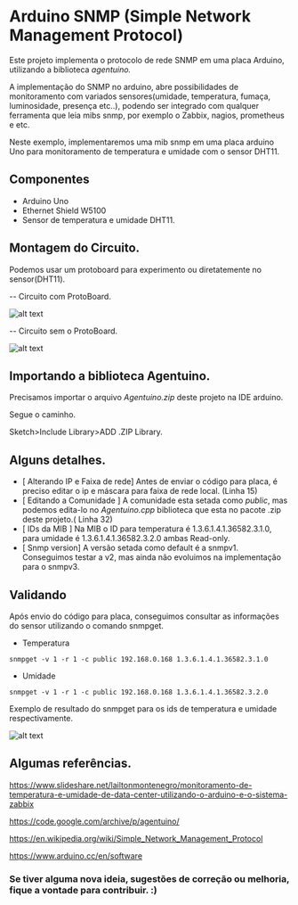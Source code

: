 # Arduino SNMP (Simple Network Management Protocol)


Este projeto implementa o protocolo de rede SNMP em uma placa Arduino, utilizando a biblioteca *agentuino.* 

A implementação do SNMP no arduino, abre possibilidades de monitoramento com variados sensores(umidade, temperatura, fumaça, luminosidade, presença etc..), podendo ser integrado com qualquer ferramenta que leia mibs snmp, por exemplo o Zabbix, nagios, prometheus e etc.   

Neste exemplo, implementaremos uma mib snmp em uma placa arduino Uno para monitoramento de temperatura e umidade com o sensor DHT11.


## Componentes


* Arduino Uno
* Ethernet Shield W5100
* Sensor de temperatura e umidade DHT11.


## Montagem do Circuito.


Podemos usar um protoboard para experimento ou diretatemente no sensor(DHT11).

-- Circuito com ProtoBoard.

![alt text](https://github.com/lailtonmontenegro/arduino-snmp/blob/main/Circuito-protoboad.jpeg)

-- Circuito sem o ProtoBoard.

![alt text](https://github.com/lailtonmontenegro/arduino-snmp/blob/main/Circuito-SemProtoboard.jpeg)


## Importando a biblioteca Agentuino.


Precisamos importar o arquivo *Agentuino.zip* deste projeto na IDE arduino. 

Segue o caminho. 

Sketch>Include Library>ADD .ZIP Library.


## Alguns detalhes.


* [ Alterando IP e Faixa de rede] Antes de enviar o código para placa, é preciso editar o ip e máscara para faixa de rede local. (Linha 15)
* [ Editando a Comunidade ] A comunidade esta setada como *public*, mas podemos edita-lo no *Agentuino.cpp* biblioteca que esta no pacote .zip deste projeto.( Linha 32)
* [ IDs da MIB ] Na MIB o ID para temperatura é 1.3.6.1.4.1.36582.3.1.0, para umidade é 1.3.6.1.4.1.36582.3.2.0 ambas Read-only.
* [ Snmp version] A versão setada como default é a snmpv1. Conseguimos testar a v2, mas ainda não evoluimos na implementação para o snmpv3.


## Validando


Após envio do código para placa, conseguimos consultar as informações do sensor utilizando o comando snmpget. 


* Temperatura

```shell
snmpget -v 1 -r 1 -c public 192.168.0.168 1.3.6.1.4.1.36582.3.1.0
```


* Umidade

```shell
snmpget -v 1 -r 1 -c public 192.168.0.168 1.3.6.1.4.1.36582.3.2.0
```

Exemplo de resultado do snmpget para os ids de temperatura e umidade respectivamente.


![alt text](https://github.com/lailtonmontenegro/arduino-snmp/blob/main/Exemploresultado.jpeg)


## Algumas referências. 


https://www.slideshare.net/lailtonmontenegro/monitoramento-de-temperatura-e-umidade-de-data-center-utilizando-o-arduino-e-o-sistema-zabbix

https://code.google.com/archive/p/agentuino/

https://en.wikipedia.org/wiki/Simple_Network_Management_Protocol

https://www.arduino.cc/en/software



### Se tiver alguma nova ideia, sugestões de correção ou melhoria, fique a vontade para contribuir. :) 
